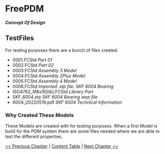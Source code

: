# FreePDM
***Concept Of Design***

## TestFiles

For testing purposes there are a bunch of files created.

- 0001.FCStd _Part 01_
- 0002.FCStd _Part 02_
- 0003.FCStd _Assembly 3 Model_
- 0004.FCStd _Assembly 2Plus Model_
- 0005.FCStd _Assembly 4 Model_
- 0006.FCStd _Imported .stp file: SKF 6004 Bearing_
- ISO4762_M8x16[lib].FCStd _Library Part_
- SKF_6004.stp _SKF 6004 Bearing step file_
- 6004_20220519.pdf _SKF 6004 Technical Information_

### Why Created These Models

These Models are created with for testing purposes.
When a first Model is build for the PDM system there are some files needed where we are able to test the different properties.

[<< Previous Chapter](FreePDM_05-Roadmap.md) | [Content Table](README.md) | [Next Chapter >>](FreePDM_07-DatabaseSetup.md)
